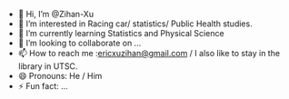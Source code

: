 - 👋 Hi, I’m @Zihan-Xu
- 👀 I’m interested in Racing car/ statistics/ Public Health studies.
- 🌱 I’m currently learning Statistics and Physical Science
- 💞️ I’m looking to collaborate on ...
- 📫 How to reach me :ericxuzihan@gmail.com / I also like to stay in the library in UTSC.
- 😄 Pronouns: He / Him
- ⚡ Fun fact: ...

<!---
Zihan-Xu/Zihan-Xu is a ✨ special ✨ repository because its `README.md` (this file) appears on your GitHub profile.
You can click the Preview link to take a look at your changes.
--->
